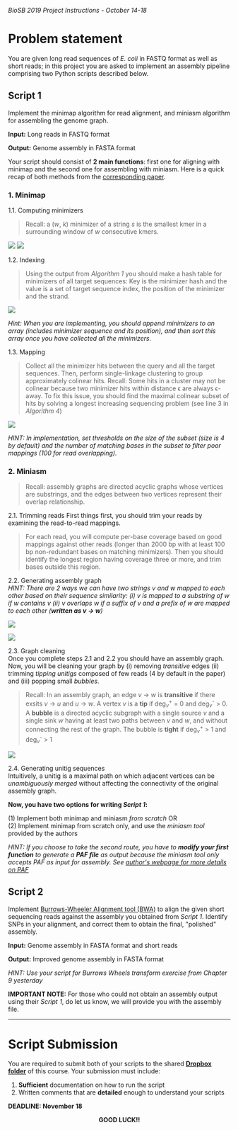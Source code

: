_BioSB 2019 Project Instructions - October 14-18_

# Problem statement

You are given long read sequences of _E. coli_ in FASTQ format as well as short reads; in this project you are asked to implement an assembly pipeline comprising two Python scripts described below.

## Script 1
Implement the minimap algorithm for read alignment, and miniasm algorithm for assembling the genome graph. 

__Input:__ Long reads in FASTQ format

__Output:__ Genome assembly in FASTA format

Your script should consist of __2 main functions__: first one for aligning with minimap and the second one for assembling with miniasm. Here is a quick recap of both methods from the [corresponding paper](https://academic.oup.com/bioinformatics/article/32/14/2103/1742895).

### 1. Minimap

 1.1. Computing minimizers
 >Recall: a (*w*, *k*) minimizer of a string *s* is the smallest kmer in a surrounding window of _w_ consecutive kmers. 
 >
 ![](https://oup.silverchair-cdn.com/oup/backfile/Content_public/Journal/bioinformatics/32/14/10.1093_bioinformatics_btw152/3/m_btw152ilf1.gif?Expires=1570741081&Signature=CKgex4e2yQDeqRG5WZ4Y9PyehPr2GJkKcNPBSLm4~SYSKDt72kMta4KLkXiSLosWRoA1n5XtN5mFLZTvtQ0nyoij4OxDFZQ4Eq~kEDQ32t~cbyvRBnsLVDq8cGFzyUZeEkUIEyUULanL-JDf6COZDgszii96QuV9GVTit1NdRilRmbzh5aILXvTs5FTRd8gFS4ZS05T4Cs3OmpnlI0dy6EtKNHsUA-VQz1SnqdjCFlDF~~MQY9gJMDFsBODYnsSKbY2KpAn50-SdfdtJRJ1o1DjCejhy1CFKOGtITrhx54n5XPhzxhOSfmYLYqnbYxX0VSZxkLM6w3u9eHswJgpH~w__&Key-Pair-Id=APKAIE5G5CRDK6RD3PGA)  ![](https://oup.silverchair-cdn.com/oup/backfile/Content_public/Journal/bioinformatics/32/14/10.1093_bioinformatics_btw152/3/m_btw152ilf2.gif?Expires=1570741081&Signature=ZLr3Bouk5ZWbKqlcuD9AKdCHxkQlOYX2-I1yIkH1PbAB6-EC9x0OKPkmUs3wu2Rhatz15ubhgm5WcH4JdoVPrZWjXRa2ig7KYdeRSr1PHcVW1DdV8WJnQuuAKNRO9eXei9P-if4F7841ikvygVneGNGSLGvIV0PjFKZyDVB227oCxbJJ8zw2d2DLeirViknypavpY~kAtCXE3lpGPyheVhYxKbZoJ5w64ov5Xz7WpVgQHR9lPoDU4CTePr-eQsoRZ-q20Jkb-wydepm7B5yrUjJO2CoX~wsu-JMz8vOscI270DLEfImDJKHIra-2OqsHCdWW4yUPAZjRjOSvTDqBZA__&Key-Pair-Id=APKAIE5G5CRDK6RD3PGA)
 
 1.2. Indexing
 > Using the output from _Algorithm 1_ you should make a hash table for minimizers of all target sequences:  Key is the minimizer hash and the value is a set of target sequence index, the position of the minimizer and the strand. 
 > 
![](https://oup.silverchair-cdn.com/oup/backfile/Content_public/Journal/bioinformatics/32/14/10.1093_bioinformatics_btw152/3/m_btw152ilf3.gif?Expires=1570741081&Signature=YaSVIaAnb5VQ8Qi9OiLNSXd1GCPxjpsza3Z4UhPk~khphF2wKT8h2HYid~YR6sowoqnCovH3qsQsHx0Efz5TWobkO7~v2uEaBY3Ivgmytfn2vRNQteD8sLgSSlGcd3nHo3BsKM6lH55oCLr88x8q7Q4D1vggu-mVH-Xc9wu-7XYt51ILV1bcnZtC7tvlYQVPkikdTa15OUglVOm8wjakZEg7GpC6viFpxZiSBtnYtgRSZsZmbfQPVJhjEb8~HiivBYZwoANloI0gYNm9if7AmnIokFQUrLFQ9oZtCiZr6CLDdB6ErInvQFxspI4IWLGR04nYDJK-W~0rIF2rmy8TZw__&Key-Pair-Id=APKAIE5G5CRDK6RD3PGA)

_Hint: When you are implementing, you should append minimizers to an array (includes minimizer sequence and its position), and then sort this array once you have collected all the minimizers._

 1.3. Mapping
>Collect all the minimizer hits between the query and all the target sequences. Then, perform single-linkage clustering to group approximately colinear hits. 
>Recall: Some hits in a cluster may not be colinear because two minimizer hits within distance ϵ are always ϵ-away. To fix this issue, you should find the maximal colinear subset of hits by solving a longest increasing sequencing problem (see line 3 in _Algorithm 4_)
>
![](https://oup.silverchair-cdn.com/oup/backfile/Content_public/Journal/bioinformatics/32/14/10.1093_bioinformatics_btw152/3/m_btw152ilf4.gif?Expires=1570741081&Signature=Rlu~j80d5w0~D4NNdnny1Ifid-onpfkz0ebF0~CH5kEtvTuV6u-ZVJKZ5CsCLVuqCM23vKf1-ky6WZ~xnZtjOq9v5NVNYh9x6XCf7Cm3mE2C17gfwPQKXNartPePlwoIGzJT86ho6pUANdhOBJ3ggyvGx2BPUWNiRY4JcimOt7rs5z9wJbWPdoQZAkmyqaXEW8eeu3ijewD-WloJJYQSLMEVpTJcJHFhQue5DWK92sz9RV5w-lodFXE6KQBDGnXgx4wY1wPA32gp3ymNdwLnyyIky1LI-AceNN266fPV9rk1qZxtS0QKwTuS-VcvjsM7SLzWUwskjEy8TX6v3GtONA__&Key-Pair-Id=APKAIE5G5CRDK6RD3PGA)

_HINT: In implementation, set thresholds on the size of the subset (size is 4 by default) and the number of matching bases in the subset to filter poor mappings (100 for read overlapping)._

### 2. Miniasm

> Recall: assembly graphs are directed acyclic graphs whose vertices are substrings, and the edges between two vertices represent their overlap relationship.
> 

2.1. Trimming reads
First things first, you should trim your reads by examining the read-to-read mappings. 
>For each read, you will compute per-base coverage based on good mappings against other reads (longer than 2000 bp with at least 100 bp non-redundant bases on matching minimizers). Then you should identify the longest region having coverage three or more, and trim bases outside this region.

2.2. Generating assembly graph <br/>
<i>HINT: There are 2 ways we can have two strings v and w mapped to each other based on their sequence similarity: (i) v is mapped to a substring of w if w contains v (ii) v overlaps w if a suffix of v and a prefix of w are mapped to each other (<b>written as v &rarr; w</b>)</i>

![](https://oup.silverchair-cdn.com/oup/backfile/Content_public/Journal/bioinformatics/32/14/10.1093_bioinformatics_btw152/3/btw152f1p.gif?Expires=1570825386&Signature=KFpQAI~NfqNzeIaRUHYsxCBFr990hvfYpJ4RTE5cr7m0RdizFDfXidiG7Xj6177Yj-UqG5WzAXCJMpL9rSDkm0vrPdR5Gu37ly-VJX874AKp0~89BznoeDJo1u4IvEyspjEdB7MzPIcwDnGi1Cz9ZoJl48xAVeWGkLzB14kKXoNJ9ch5238qSsV~xnzmrvDYkbTfE-LG6UCU1pWKyjWRCbpPsH-VvJM5b0El44Q7HKtOGw0DwOnSw5JfaurlYm4mfmAG2rqluL3rDj7BbxZCXvXmEbYMFJN2h9Dpi9X~ShnPEZwsHbTbMl66l~Iq1nm~wL8wl8ikNcEVElW~P3BcOA__&Key-Pair-Id=APKAIE5G5CRDK6RD3PGA)

![](https://oup.silverchair-cdn.com/oup/backfile/Content_public/Journal/bioinformatics/32/14/10.1093_bioinformatics_btw152/3/m_btw152ilf5.gif?Expires=1570801781&Signature=itmQr2cJILlWxKZ3AFMMGYolw22YStl42dmk86Rh71zVhHb9Z50BOojGbDd-UjhDF~Ilcu2YR-Fq1mvpU93DWIFO3L2ef7jhObp5eyAg5TN9NKSYDL4nQED3GIRPUjp01lpgaYEQDuOfMMXDPNH5GaZAxN5kJ0vOMzN3KMjVGOsbxoQ1ZouEJqow9kadxGYYzF1ujf4WQbnjidEMghLMz7~MDPsvL3z~a4w-K~6DPgG9VP4rJe71zU~j3NibpPnOGjegWD15PdWUdHXAE8B8SoUQHU59x5LTQ1VkenVbO6au52Z150HVuuoBr6NxjiRZOlWizYwdDiP5yDOnNzd4ww__&Key-Pair-Id=APKAIE5G5CRDK6RD3PGA)

2.3. Graph cleaning <br/>
Once you complete steps 2.1 and 2.2 you should have an assembly graph. Now, you will be cleaning your graph by (i) removing _transitive_ edges (ii) trimming _tipping unitigs_ composed of few reads (4 by default in the paper) and (iii) popping small _bubbles_. 

> Recall: In an assembly graph, an edge *v* &rarr; *w* is **transitive** if there exsits *v* &rarr; *u* and *u* &rarr; *w*. A vertex *v* is a **tip** if deg<sub>*v*</sub><sup>+</sup> = 0 and deg<sub>*v*</sub><sup>-</sup> > 0. A **bubble** is a directed acyclic subgraph with a single source *v* and a single sink *w* having at least two paths between *v* and *w*, and without connecting the rest of the graph. The bubble is **tight** if deg<sub>*v*</sub><sup>+</sup> > 1 and deg<sub>*v*</sub><sup>-</sup> > 1
> 

![](https://oup.silverchair-cdn.com/oup/backfile/Content_public/Journal/bioinformatics/32/14/10.1093_bioinformatics_btw152/3/m_btw152ilf6.gif?Expires=1570801781&Signature=JtI2GJvU4rz~iXEEPAk6zLEwmbQeLLKXrAjt~VxD~8q9w79lqO9NE2ZBV-689geWxxfvJ-o~ejq3EkjM2KIY-7dK6txR6z~zSkZGFX0UabDJ0LNa38W~E53sRTAoFEySRiQ73X9Qb5H1sE3xBLQJHzHw2k0PYCJW~udiKpHSUtj0xJ7tx3tBcLDlZeofY2M7v8BlkQDJbNNCbeCHiXji266f6xJOHMfWXATf~ZuT2n7bzl8t8UdioRlL8FBwDsJsLEq5Gqs1mTmhXd7V7gYvPBlpECC217mPzAFNfeNRDwnbrb~~cAr~UV7dUz--5reRSdgHrrTKwTw3Rvwb37rkWQ__&Key-Pair-Id=APKAIE5G5CRDK6RD3PGA)

2.4. Generating unitig sequences <br/>
Intuitively, a unitig is a maximal path on which adjacent vertices can be _unambiguously merged_ without affecting the connectivity of the original assembly graph.

**Now, you have two options for writing _Script 1_:**

(1) Implement both minimap and miniasm _from scratch_ OR <br/>
(2) Implement minimap from scratch only, and use the _miniasm tool_ provided by the authors

_HINT: If you choose to take the second route, you have to **modify your first function** to generate a **PAF file** as output because the miniasm tool only accepts PAF as input for assembly. See [author's webpage for more details on PAF](https://lh3.github.io/minimap2/minimap2.html#10)_


## Script 2
Implement [Burrows-Wheeler Alignment tool (BWA)](https://www.ncbi.nlm.nih.gov/pubmed/19451168) to align the given short sequencing reads against the assembly you obtained from _Script 1_. Identify SNPs in your alignment, and correct them to obtain the final, "polished" assembly. 

__Input:__ Genome assembly in FASTA format and short reads 

__Output:__ Improved genome assembly in FASTA format 
 
 _HINT: Use your script for Burrows Wheels transform exercise from Chapter 9 yesterday_
 
 __IMPORTANT NOTE:__ For those who could not obtain an assembly output using their _Script 1_, do let us know, we will provide you with the assembly file. 
 
 ---
# Script Submission

You are required to submit both of your scripts to the shared __[Dropbox folder](https://www.dropbox.com/request/q6GqOe3Vjk3UvcBnxCDL
)__ of this course. Your submission must include:

1. __Sufficient__ documentation on how to run the script 
2. Written comments that are __detailed__ enough to understand your scripts

**DEADLINE: November 18**


<center> <b> GOOD LUCK!! </b> </center>


